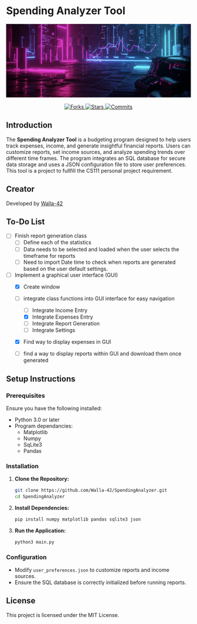 # Spending Analyzer Tool

<p align="center">
    <img src= "project_images/readme_img.jpeg" width=800 height= 200 alt="spending analyzer image">
</p>

<div align="center">
    
  <a href="#">
    <img src="https://img.shields.io/badge/Forks-0-blue" alt="Forks">
  </a>
  <a href="#">
    <img src="https://img.shields.io/badge/Stars-0-yellow" alt="Stars">
  </a>
  <a href="#">
    <img src="https://img.shields.io/github/commit-activity/y/Walla-42/SpendingAnalyzerTool" alt="Commits">
  </a>

</div>



## Introduction
The **Spending Analyzer Tool** is a budgeting program designed to help users track expenses, income, and generate insightful financial reports. Users can customize reports, set income sources, and analyze spending trends over different time frames. The program integrates an SQL database for secure data storage and uses a JSON configuration file to store user preferences. This tool is a project to fullfill the CS111 personal project requirement. 

## Creator
Developed by [Walla-42](https://github.com/Walla-42)

## To-Do List
- [ ] Finish report generation class
    - [ ] Define each of the statistics
    - [ ] Data needs to be selected and loaded when the user selects the timeframe for reports
    - [ ] Need to import Date time to check when reports are generated based on the user default settings. 
- [ ] Implement a graphical user interface (GUI)
    - [x] Create window
    - [ ] integrate class functions into GUI interface for easy navigation
        - [ ] Integrate Income Entry
        - [x] Integrate Expenses Entry
        - [ ] Integrate Report Generation
        - [ ] Integrate Settings
    - [x] Find way to display expenses in GUI
    - [ ] find a way to display reports within GUI and download them once generated



## Setup Instructions
### Prerequisites
Ensure you have the following installed:
- Python 3.0 or later
- Program dependancies:
    - Matplotlib
    - Numpy
    - SqLite3
    - Pandas

### Installation
1. **Clone the Repository:**
   ```sh
   git clone https://github.com/Walla-42/SpendingAnalyzer.git
   cd SpendingAnalyzer
   ```

2. **Install Dependencies:**
   ```sh
   pip install numpy matplotlib pandas sqlite3 json
   ```

3. **Run the Application:**
   ```sh
   python3 main.py
   ```

### Configuration
- Modify `user_preferences.json` to customize reports and income sources.
- Ensure the SQL database is correctly initialized before running reports.

## License
This project is licensed under the MIT License.



